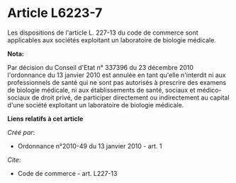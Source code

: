 # Article L6223-7

Les dispositions de l'article L. 227-13 du code de commerce sont applicables aux sociétés exploitant un laboratoire de
biologie médicale.

**Nota:**

Par décision du Conseil d'Etat n° 337396 du 23 décembre 2010 l'ordonnance du 13 janvier 2010 est annulée en tant qu'elle
n'interdit ni aux professionnels de santé qui ne sont pas autorisés à prescrire des examens de biologie médicale, ni aux
établissements de santé, sociaux et médico-sociaux de droit privé, de participer directement ou indirectement au capital
d'une société exploitant un laboratoire de biologie médicale.

**Liens relatifs à cet article**

_Créé par_:

  - Ordonnance n°2010-49 du 13 janvier 2010 - art. 1

_Cite_:

  - Code de commerce - art. L227-13
